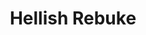 ---
title: "Hellish Rebuke"
permalink: /spells/hellish-rebuke/
tags:
  - Spell
available_for:
  - Warlock
level: "1st Level"
school: "Evocation"
range: "60 ft"
comp:
  - V
  - S
cast_time: "1 Reaction"
attack: "DEX Save"
effect: "Fire"
description: |
  You point your finger, and the creature that damaged you is momentarily surrounded by hellish flames. The creature must make a dexterity saving throw. It takes 2d10 fire damage on a failed save, or half as much damage on a successful one.

  **At higher levels.** When you cast this spell using a spell slot of 2nd level or higher, the damage increases by 1d10 for each slot level above 1st.
excerpt: "You point your finger, and the creature that damaged you is momentarily surrounded by hellish flames."
source: "Basic Rules"
---